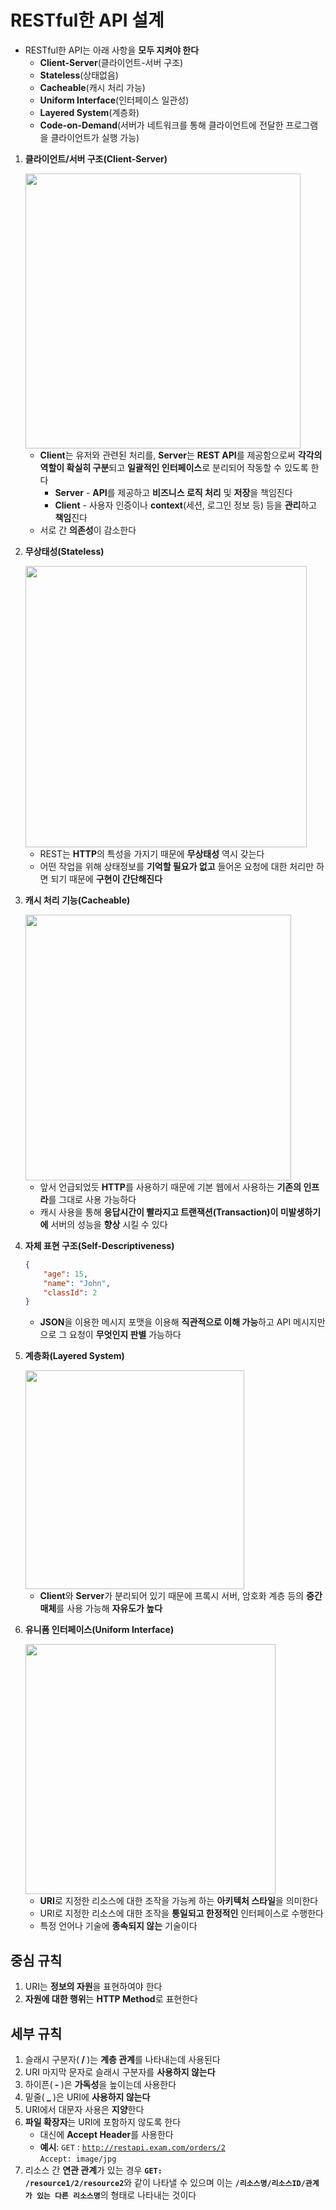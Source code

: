 # RESTful한 API 설계

- RESTful한 API는 아래 사항을 **모두 지켜야 한다**
    - **Client-Server**(클라이언트-서버 구조)
    - **Stateless**(상태없음)
    - **Cacheable**(캐시 처리 가능)
    - **Uniform Interface**(인터페이스 일관성)
    - **Layered System**(계층화)
    - **Code-on-Demand**(서버가 네트워크를 통해 클라이언트에 전달한 프로그램을 클라이언트가 실행 가능)
    
1. **클라이언트/서버 구조(Client-Server)**

    <img src="https://images.velog.io/images/dnflekf2748/post/3ae851c0-f5a1-4b24-a9f0-00dd4d1efe2d/%EC%84%9C%EB%B2%84%ED%81%B4%EB%9D%BC%EC%9D%B4%EC%96%B8.png" width="440">

    - **Client**는 유저와 관련된 처리를, **Server**는 **REST API**를 제공함으로써 **각각의 역할이 확실히 구분**되고 **일괄적인 인터페이스**로 분리되어 작동할 수 있도록 한다
        - **Server** - **API**를 제공하고 **비즈니스 로직 처리** 및 **저장**을 책임진다
        - **Client** - 사용자 인증이나 **context**(세션, 로그인 정보 등) 등을 **관리**하고 **책임**진다
    - 서로 간 **의존성**이 감소한다

2. **무상태성(Stateless)**

    <img src="https://velog.velcdn.com/images/hameo/post/67a00e62-9f8d-44c4-8203-3989a3050d07/image.png" width="450">

    - REST는 **HTTP**의 특성을 가지기 때문에 **무상태성** 역시 갖는다
    - 어떤 작업을 위해 상태정보를 **기억할 필요가 없고** 들어온 요청에 대한 처리만 하면 되기 때문에 **구현이 간단해진다**

3. **캐시 처리 기능(Cacheable)**

    <img src="https://velog.velcdn.com/images/psk84/post/6cb89404-0020-42b3-a159-cd999b1d3ffe/image.png" width="425">

    - 앞서 언급되었듯 **HTTP**를 사용하기 때문에 기본 웹에서 사용하는 **기존의 인프라**를 그대로 사용 가능하다
    - 캐시 사용을 통해 **응답시간이 빨라지고 트랜잭션(Transaction)이 미발생하기에** 서버의 성능을 **향상** 시킬 수 있다

4. **자체 표현 구조(Self-Descriptiveness)**
    ```json
    {
        "age": 15,
        "name": "John",
        "classId": 2
    }
    ```

    - **JSON**을 이용한 메시지 포맷을 이용해 **직관적으로 이해 가능**하고 API 메시지만으로 그 요청이 **무엇인지 판별** 가능하다

5. **계층화(Layered System)**

    <img src="https://svbtleusercontent.com/u3vxovtCYz6R4TaScpv78L0xspap.png" width="350">

    - **Client**와 **Server**가 분리되어 있기 때문에 프록시 서버, 암호화 계층 등의 **중간 매체**를 사용 가능해 **자유도가 높다**

6. **유니폼 인터페이스(Uniform Interface)**

    <img src="https://encrypted-tbn0.gstatic.com/images?q=tbn:ANd9GcRslKLLay1QlCxP9-qwyuJ6I0nCNSdx-Zx6-w&s" width="400">

    - **URI**로 지정한 리소스에 대한 조작을 가능케 하는 **아키텍처 스타일**을 의미한다
    - URI로 지정한 리소스에 대한 조작을 **통일되고 한정적인** 인터페이스로 수행한다
    - 특정 언어나 기술에 **종속되지 않는** 기술이다

## 중심 규칙
1. URI는 **정보의 자원**을 표현하여야 한다
2. **자원에 대한 행위**는 **HTTP Method**로 표현한다

## 세부 규칙
1. 슬래시 구분자(<b> / </b>)는 **계층 관계**를 나타내는데 사용된다
2. URI 마지막 문자로 슬래시 구분자를 **사용하지 않는다**
3. 하이픈(<b> - </b>)은 **가독성**을 높이는데 사용한다
4. 밑줄(<b> _ </b>)은 URI에 **사용하지 않는다**
5. URI에서 대문자 사용은 **지양**한다
6. **파일 확장자**는 URI에 포함하지 않도록 한다
    - 대신에 **Accept Header**를 사용한다
    - **예시**: <code>GET</code> : <code>http://restapi.exam.com/orders/2</code>  
      <code>Accept: image/jpg</code>
7. 리소스 간 **연관 관계**가 있는 경우 <b><code>GET: /resource1/2/resource2</code></b>와 같이 나타낼 수 있으며 이는 <b><code>/리소스명/리소스ID/관계가 있는 다른 리소스명</code></b>의 형태로 나타내는 것이다
